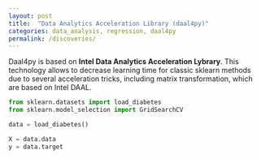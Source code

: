 ```yaml
---
layout: post
title:  "Data Analytics Acceleration Library (daal4py)"
categories: data_analysis, regression, daal4py
permalink: /discoveries/
---
```


Daal4py is based on **Intel Data Analytics Acceleration Lybrary**. This technology allows to decrease learning time for classic sklearn methods due to several acceleration tricks, including matrix transformation, which are based on Intel DAAL.

```python
from sklearn.datasets import load_diabetes
from sklearn.model_selection import GridSearchCV

data = load_diabetes()

X = data.data
y = data.target
```




